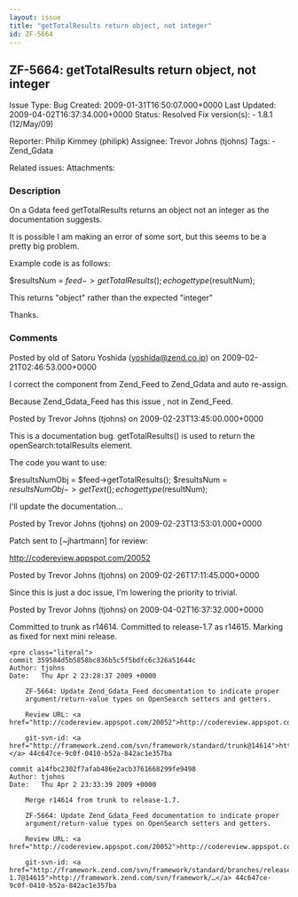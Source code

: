 ```yaml
---
layout: issue
title: "getTotalResults return object, not integer"
id: ZF-5664
---
```


ZF-5664: getTotalResults return object, not integer
---------------------------------------------------

 Issue Type: Bug Created: 2009-01-31T16:50:07.000+0000 Last Updated: 2009-04-02T16:37:34.000+0000 Status: Resolved Fix version(s): - 1.8.1 (12/May/09)
 
 Reporter:  Philip Kimmey (philipk)  Assignee:  Trevor Johns (tjohns)  Tags: - Zend\_Gdata
 
 Related issues: 
 Attachments: 
### Description

On a Gdata feed getTotalResults returns an object not an integer as the documentation suggests.

It is possible I am making an error of some sort, but this seems to be a pretty big problem.

Example code is as follows:

$resultsNum = $feed->getTotalResults(); echo gettype($resultNum);

This returns "object" rather than the expected "integer"

Thanks.

 

 

### Comments

Posted by old of Satoru Yoshida (yoshida@zend.co.jp) on 2009-02-21T02:46:53.000+0000

I correct the component from Zend\_Feed to Zend\_Gdata and auto re-assign.

Because Zend\_Gdata\_Feed has this issue , not in Zend\_Feed.

 

 

Posted by Trevor Johns (tjohns) on 2009-02-23T13:45:00.000+0000

This is a documentation bug. getTotalResults() is used to return the openSearch:totalResults element.

The code you want to use:

$resultsNumObj = $feed->getTotalResults(); $resultsNum = $resultsNumObj->getText(); echo gettype($resultNum);

I'll update the documentation...

 

 

Posted by Trevor Johns (tjohns) on 2009-02-23T13:53:01.000+0000

Patch sent to [~jhartmann] for review:

<http://codereview.appspot.com/20052>

 

 

Posted by Trevor Johns (tjohns) on 2009-02-26T17:11:45.000+0000

Since this is just a doc issue, I'm lowering the priority to trivial.

 

 

Posted by Trevor Johns (tjohns) on 2009-04-02T16:37:32.000+0000

Committed to trunk as r14614. Committed to release-1.7 as r14615. Marking as fixed for next mini release.

 
    <pre class="literal">
    commit 359584d5b5858bc836b5c5f5bdfc6c326a51644c
    Author: tjohns 
    Date:   Thu Apr 2 23:28:37 2009 +0000
    
        ZF-5664: Update Zend_Gdata_Feed documentation to indicate proper
        argument/return-value types on OpenSearch setters and getters.
        
        Review URL: <a href="http://codereview.appspot.com/20052">http://codereview.appspot.com/20052</a>
        
        git-svn-id: <a href="http://framework.zend.com/svn/framework/standard/trunk@14614">http://framework.zend.com/svn/framework/…</a> 44c647ce-9c0f-0410-b52a-842ac1e357ba
    
    commit a14fbc2302f7afab486e2acb3761668299fe9498
    Author: tjohns 
    Date:   Thu Apr 2 23:33:39 2009 +0000
    
        Merge r14614 from trunk to release-1.7.
        
        ZF-5664: Update Zend_Gdata_Feed documentation to indicate proper
        argument/return-value types on OpenSearch setters and getters.
        
        Review URL: <a href="http://codereview.appspot.com/20052">http://codereview.appspot.com/20052</a>
        
        git-svn-id: <a href="http://framework.zend.com/svn/framework/standard/branches/release-1.7@14615">http://framework.zend.com/svn/framework/…</a> 44c647ce-9c0f-0410-b52a-842ac1e357ba


 

 